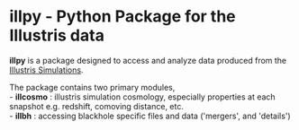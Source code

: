 illpy - Python Package for the Illustris data
=============================================
**illpy** is a package designed to access and analyze data produced from the
[Illustris Simulations](http://www.illustris-project.org/w/index.php/The_Simulations).

The package contains two primary modules,  
    - **illcosmo** : illustris simulation cosmology, especially properties at each snapshot
                     e.g. redshift, comoving distance, etc.  
    - **illbh** : accessing blackhole specific files and data ('mergers', and 'details')
